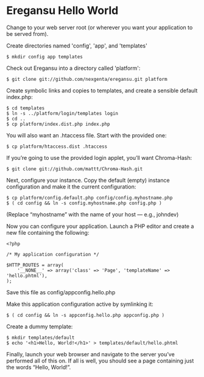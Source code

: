Eregansu Hello World
====================

Change to your web server root (or wherever you want your application to
be served from).

Create directories named 'config', 'app', and 'templates'

	$ mkdir config app templates


Check out Eregansu into a directory called 'platform':

	$ git clone git://github.com/nexgenta/eregansu.git platform


Create symbolic links and copies to templates, and create a sensible
default index.php:

	$ cd templates
	$ ln -s ../platform/login/templates login
	$ cd ..
	$ cp platform/index.dist.php index.php


You will also want an .htaccess file. Start with the provided one:

	$ cp platform/htaccess.dist .htaccess


If you’re going to use the provided login applet, you’ll want Chroma-Hash:

	$ git clone git://github.com/mattt/Chroma-Hash.git


Next, configure your instance. Copy the default (empty) instance configuration
and make it the current configuration:

	$ cp platform/config.default.php config/config.myhostname.php
	$ ( cd config && ln -s config.myhostname.php config.php )

(Replace “myhostname” with the name of your host — e.g., johndev)

Now you can configure your application. Launch a PHP editor and create a new
file containing the following:

	<?php
	
	/* My application configuration */
	
	$HTTP_ROUTES = array(
		'__NONE__' => array('class' => 'Page', 'templateName' => 'hello.phtml'),
	);
	
Save this file as config/appconfig.hello.php

Make this application configuration active by symlinking it:

	$ ( cd config && ln -s appconfig.hello.php appconfig.php )

Create a dummy template:

	$ mkdir templates/default
	$ echo '<h1>Hello, World!</h1>' > templates/default/hello.phtml

Finally, launch your web browser and navigate to the server you’ve performed
all of this on. If all is well, you should see a page containing just the words
“Hello, World!”.

